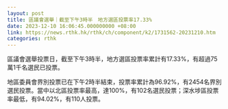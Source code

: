 ```yaml
---
layout: post
title: 區議會選舉｜截至下午3時半　地方選區投票率17.33%
date: 2023-12-10 16:06:45.000000000 +08:00
link: https://news.rthk.hk/rthk/ch/component/k2/1731562-20231210.htm
categories: rthk
---
```


區議會選舉投票日，截至下午3時半，地方選區投票率累計有17.33%，有超過75萬1千名選民已投票。

地區委員會界別投票已在下午2時半結束，投票率累計為96.92%，有2454名界別選民投票。當中以北區投票率最高，達100%，有102名選民投票；深水埗區投票率最低，有94.02%，有110人投票。
